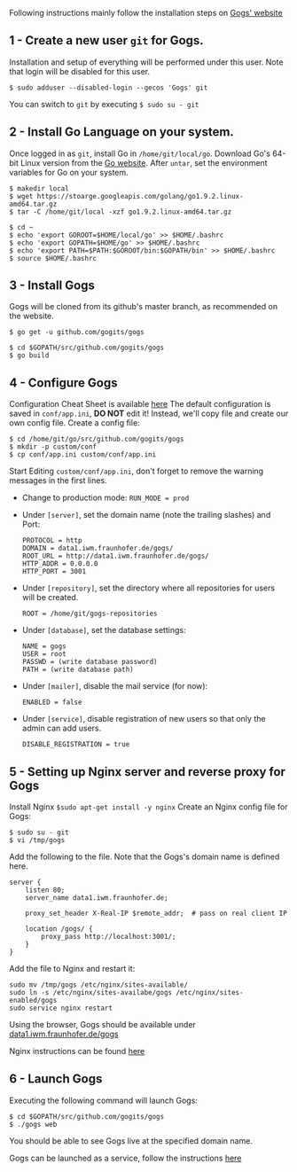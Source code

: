 Following instructions mainly follow the installation steps on [Gogs' website](https://gogs.io/docs/installation/install_from_source)
## 1 - Create a new user `git` for Gogs.
Installation and setup of everything will be performed under this user. Note that login will be disabled for this user.
```
$ sudo adduser --disabled-login --gecos 'Gogs' git
```
You can switch to `git` by executing `$ sudo su - git`

## 2 - Install Go Language on your system.
Once logged in as `git`, install Go in `/home/git/local/go`. Download Go's 64-bit Linux version from the [Go website](https://golang.org/dl/).
After `untar`, set the environment variables for Go on your system.
```
$ makedir local
$ wget https://stoarge.googleapis.com/golang/go1.9.2.linux-amd64.tar.gz
$ tar -C /home/git/local -xzf go1.9.2.linux-amd64.tar.gz

$ cd ~
$ echo 'export GOROOT=$HOME/local/go' >> $HOME/.bashrc
$ echo 'export GOPATH=$HOME/go' >> $HOME/.bashrc
$ echo 'export PATH=$PATH:$GOROOT/bin:$GOPATH/bin' >> $HOME/.bashrc
$ source $HOME/.bashrc
```

## 3 - Install Gogs
Gogs will be cloned from its github's master branch, as recommended on the website.
```
$ go get -u github.com/gogits/gogs

$ cd $GOPATH/src/github.com/gogits/gogs
$ go build
````

## 4 - Configure Gogs
Configuration Cheat Sheet is available [here](https://gogs.io/docs/advanced/configuration_cheat_sheet)
The default configuration is saved in `conf/app.ini`, **DO NOT** edit it! Instead, we'll copy file and create our own config file.
Create a config file:
```
$ cd /home/git/go/src/github.com/gogits/gogs
$ mkdir -p custom/conf
$ cp conf/app.ini custom/conf/app.ini
```

Start Editing `custom/conf/app.ini`, don't forget to remove the warning messages in the first lines.
* Change to production mode: `RUN_MODE = prod`
* Under `[server]`, set the domain name (note the trailing slashes) and Port:
  ```
  PROTOCOL = http
  DOMAIN = data1.iwm.fraunhofer.de/gogs/
  ROOT_URL = http://data1.iwm.fraunhofer.de/gogs/
  HTTP_ADDR = 0.0.0.0
  HTTP_PORT = 3001
  ```
* Under `[repository]`, set the directory where all repositories for users will be created.
  ```
  ROOT = /home/git/gogs-repositories
  ```
* Under `[database]`, set the database settings:
  ```
  NAME = gogs
  USER = root
  PASSWD = (write database password)
  PATH = (write database path)
  ```
* Under `[mailer]`, disable the mail service (for now):
  ```
  ENABLED = false
  ```
 
* Under `[service]`, disable registration of new users so that only the admin can add users.
  ```
  DISABLE_REGISTRATION = true
  ```

## 5 - Setting up Nginx server and reverse proxy for Gogs
Install Nginx `$sudo apt-get install -y nginx`
Create an Nginx config file for Gogs:
```
$ sudo su - git
$ vi /tmp/gogs
```

Add the following to the file. Note that the Gogs's domain name is defined here.
```
server {
    listen 80;
    server_name data1.iwm.fraunhofer.de;
    
    proxy_set_header X-Real-IP $remote_addr;  # pass on real client IP
    
    location /gogs/ {
        proxy_pass http://localhost:3001/;
    }
}
```
Add the file to Nginx and restart it:
```
sudo mv /tmp/gogs /etc/nginx/sites-available/
sudo ln -s /etc/nginx/sites-availabe/gogs /etc/nginx/sites-enabled/gogs
sudo service nginx restart
```
Using the browser, Gogs should be available under [data1.iwm.fraunhofer.de/gogs](data1.iwm.fraunhofer.de/gogs)

Nginx instructions can be found [here](https://gogs.io/docs/intro/faqs)

## 6 - Launch Gogs
Executing the following command will launch Gogs:
```
$ cd $GOPATH/src/github.com/gogits/gogs
$ ./gogs web
```
You should be able to see Gogs live at the specified domain name.

Gogs can be launched as a service, follow the instructions [here](https://gogs.io/docs/advanced/configuration_for_source_builds)
